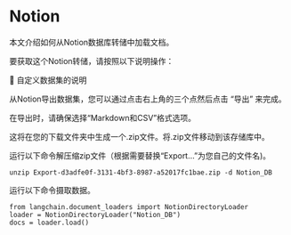 Notion
===================================================

本文介绍如何从Notion数据库转储中加载文档。

要获取这个Notion转储，请按照以下说明操作：

🧑 自定义数据集的说明

从Notion导出数据集，您可以通过点击右上角的三个点然后点击 “导出” 来完成。

在导出时，请确保选择“Markdown和CSV”格式选项。

这将在您的下载文件夹中生成一个.zip文件。将.zip文件移动到该存储库中。

运行以下命令解压缩zip文件（根据需要替换“Export…”为您自己的文件名)。

```
unzip Export-d3adfe0f-3131-4bf3-8987-a52017fc1bae.zip -d Notion_DB

```

运行以下命令摄取数据。

```
from langchain.document_loaders import NotionDirectoryLoader
loader = NotionDirectoryLoader("Notion_DB")
docs = loader.load()
```